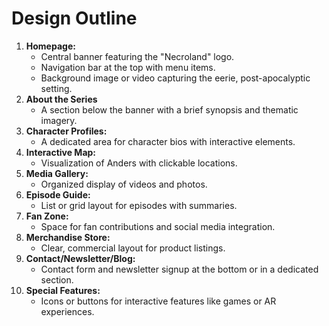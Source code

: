 # Design Outline

1. **Homepage:**
    - Central banner featuring the "Necroland" logo.
    - Navigation bar at the top with menu items.
    - Background image or video capturing the eerie, post-apocalyptic setting.
2. **About the Series**
    - A section below the banner with a brief synopsis and thematic imagery.
3. **Character Profiles:**
    - A dedicated area for character bios with interactive elements.
4. **Interactive Map:**
    - Visualization of Anders with clickable locations.
5. **Media Gallery:**
    - Organized display of videos and photos.
6. **Episode Guide:**
    - List or grid layout for episodes with summaries.
7. **Fan Zone:**
    - Space for fan contributions and social media integration.
8. **Merchandise Store:**
    - Clear, commercial layout for product listings.
9. **Contact/Newsletter/Blog:**
    - Contact form and newsletter signup at the bottom or in a dedicated section.
10. **Special Features:**
    - Icons or buttons for interactive features like games or AR experiences.
